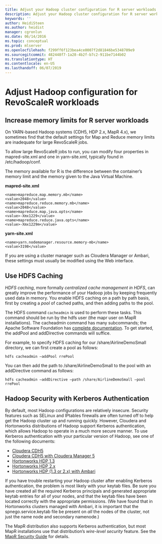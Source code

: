 ```yaml
---
title: Adjust your Hadoop cluster configuration for R server workloads
description: Adjust your Hadoop cluster configuration for R server workloads.
keywords: ''
author: HeidiSteen
ms.author: heidist
manager: cgronlun
ms.date: 06/14/2016
ms.topic: conceptual
ms.prod: mlserver
ms.openlocfilehash: f299ff6f123bea4ce0007f2d81846be5348709e9
ms.sourcegitcommit: 482448f7-1a28-4b2f-b7c2-911be7144b02
ms.translationtype: HT
ms.contentlocale: en-US
ms.lasthandoff: 06/07/2019
---
```

# <a name="adjust-hadoop-configuration-for-revoscaler-workloads"></a>Adjust Hadoop configuration for RevoScaleR workloads

## <a name="increase-memory-limits-for-r-server-workloads"></a>Increase memory limits for R server workloads

On YARN-based Hadoop systems (CDH5, HDP 2.x, MapR 4.x), we sometimes find that the default settings for Map and Reduce memory limits are inadequate for large RevoScaleR jobs.  

To allow large RevoScaleR jobs to run, you can modify four properties in mapred-site.xml and one in yarn-site.xml, typically found in /etc/hadoop/conf.

The memory available for R is the difference between the container’s memory limit and the memory given to the Java Virtual Machine.

**mapred-site.xml**

    <name>mapreduce.map.memory.mb</name>
    <value>2048</value>
    <name>mapreduce.reduce.memory.mb</name>
    <value>2048</value>
    <name>mapreduce.map.java.opts</name>
    <value>-Xmx1229</value>
    <name>mapreduce.reduce.java.opts</name>
    <value>-Xmx1229m</value>

**yarn-site.xml**

    <name>yarn.nodemanager.resource.memory-mb</name>
    <value>3198</value>

If you are using a cluster manager such as Cloudera Manager or Ambari, these settings must usually be modified using the Web interface.

## <a name="use-hdfs-caching"></a>Use HDFS Caching

*HDFS caching*, more formally *centralized cache management in HDFS*, can greatly improve the performance of your Hadoop jobs by keeping frequently used data in memory. You enable HDFS caching on a path by path basis, first by creating a *pool* of cached paths, and then adding paths to the pool.

The HDFS command `cacheadmin` is used to perform these tasks. This command should be run by the hdfs user (the mapr user on MapR installations). The cacheadmin command has many subcommands; the Apache Software Foundation has [complete documentation](http://hadoop.apache.org/docs/current/hadoop-project-dist/hadoop-hdfs/CentralizedCacheManagement.html). To get started, the addPool and addDirective commands will suffice.

For example, to specify HDFS caching for our /share/AirlineDemoSmall directory, we can first create a pool as follows:

    hdfs cacheadmin –addPool rrePool

You can then add the path to /share/AirlineDemoSmall to the pool with an addDirective command as follows:

    hdfs cacheadmin –addDirective –path /share/AirlineDemoSmall –pool rrePool

## <a name="hadoop-security-with-kerberos-authentication"></a>Hadoop Security with Kerberos Authentication

By default, most Hadoop configurations are relatively insecure. Security features such as SELinux and IPtables firewalls are often turned off to help get the Hadoop cluster up and running quickly. However, Cloudera and Hortonworks distributions of Hadoop support Kerberos authentication, which allows Hadoop to operate in a much more secure manner. To use Kerberos authentication with your particular version of Hadoop, see one of the following documents:

- [Cloudera CDH5](https://www.cloudera.com/documentation/cdh/5-0-x/CDH5-Security-Guide/CDH5-Security-Guide.html)
- [Cloudera CDH5 with Cloudera Manager 5](http://www.cloudera.com/documentation/cdh/5-1-x/CDH5-Security-Guide/cdh5sg_cdh5_hadoop_security.htmll)
- [Hortonworks HDP 1.3](http://docs.hortonworks.com/HDPDocuments/HDP1/HDP-1.3.1/bk_installing_manually_book/content/rpm-chap14.html)
- [Hortonworks HDP 2.x](http://docs.hortonworks.com/HDPDocuments/HDP2/HDP-2.1.2/bk_installing_manually_book/content/rpm-chap14.html)
- [Hortonworks HDP (1.3 or 2.x) with Ambari](http://docs.hortonworks.com/HDPDocuments/Ambari-2.1.2.0/bk_Ambari_Security_Guide/content/ch_amb_sec_guide.html)

If you have trouble restarting your Hadoop cluster after enabling Kerberos authentication, the problem is most likely with your keytab files. Be sure you have created all the required Kerberos principals and generated appropriate keytab entries for all of your nodes, and that the keytab files have been located correctly with the appropriate permissions. (We have found that in Hortonworks clusters managed with Ambari, it is important that the spnego.service.keytab file be present on *all* the nodes of the cluster, not just the name node and secondary namenode.)

The MapR distribution also supports Kerberos authentication, but most MapR installations use that distribution’s *wire-level security* feature. See the [MapR Security Guide](http://doc.mapr.com/display/MapR/Security+Guide) for details.

